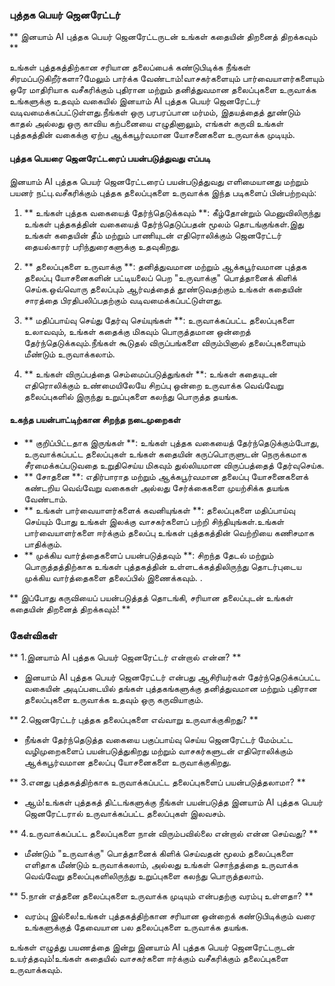 ### புத்தக பெயர் ஜெனரேட்டர்

** இனயாம் AI புத்தக பெயர் ஜெனரேட்டருடன் உங்கள் கதையின் திறனைத் திறக்கவும் **

உங்கள் புத்தகத்திற்கான சரியான தலைப்பைக் கண்டுபிடிக்க நீங்கள் சிரமப்படுகிறீர்களா?மேலும் பார்க்க வேண்டாம்!வாசகர்களையும் பார்வையாளர்களையும் ஒரே மாதிரியாக வசீகரிக்கும் புதிரான மற்றும் தனித்துவமான தலைப்புகளை உருவாக்க உங்களுக்கு உதவும் வகையில் இனயாம் AI புத்தக பெயர் ஜெனரேட்டர் வடிவமைக்கப்பட்டுள்ளது.நீங்கள் ஒரு பரபரப்பான மர்மம், இதயத்தைத் தூண்டும் காதல் அல்லது ஒரு காவிய கற்பனையை எழுதினாலும், எங்கள் கருவி உங்கள் புத்தகத்தின் வகைக்கு ஏற்ப ஆக்கபூர்வமான யோசனைகளை உருவாக்க முடியும்.

#### புத்தக பெயரை ஜெனரேட்டரைப் பயன்படுத்துவது எப்படி

இனயாம் AI புத்தக பெயர் ஜெனரேட்டரைப் பயன்படுத்துவது எளிமையானது மற்றும் பயனர் நட்பு.வசீகரிக்கும் புத்தக தலைப்புகளை உருவாக்க இந்த படிகளைப் பின்பற்றவும்:

1. ** உங்கள் புத்தக வகையைத் தேர்ந்தெடுக்கவும் **: கீழ்தோன்றும் மெனுவிலிருந்து உங்கள் புத்தகத்தின் வகையைத் தேர்ந்தெடுப்பதன் மூலம் தொடங்குங்கள்.இது உங்கள் கதையின் தீம் மற்றும் பாணியுடன் எதிரொலிக்கும் ஜெனரேட்டர் தையல்காரர் பரிந்துரைகளுக்கு உதவுகிறது.

2. ** தலைப்புகளை உருவாக்கு **: தனித்துவமான மற்றும் ஆக்கபூர்வமான புத்தக தலைப்பு யோசனைகளின் பட்டியலைப் பெற "உருவாக்கு" பொத்தானைக் கிளிக் செய்க.ஒவ்வொரு தலைப்பும் ஆர்வத்தைத் தூண்டுவதற்கும் உங்கள் கதையின் சாரத்தை பிரதிபலிப்பதற்கும் வடிவமைக்கப்பட்டுள்ளது.

3. ** மதிப்பாய்வு செய்து தேர்வு செய்யுங்கள் **: உருவாக்கப்பட்ட தலைப்புகளை உலாவவும், உங்கள் கதைக்கு மிகவும் பொருத்தமான ஒன்றைத் தேர்ந்தெடுக்கவும்.நீங்கள் கூடுதல் விருப்பங்களை விரும்பினால் தலைப்புகளையும் மீண்டும் உருவாக்கலாம்.

4. ** உங்கள் விருப்பத்தை செம்மைப்படுத்துங்கள் **: உங்கள் கதையுடன் எதிரொலிக்கும் உண்மையிலேயே சிறப்பு ஒன்றை உருவாக்க வெவ்வேறு தலைப்புகளில் இருந்து உறுப்புகளை கலந்து பொருத்த தயங்க.

#### உகந்த பயன்பாட்டிற்கான சிறந்த நடைமுறைகள்

- ** குறிப்பிட்டதாக இருங்கள் **: உங்கள் புத்தக வகையைத் தேர்ந்தெடுக்கும்போது, ​​உருவாக்கப்பட்ட தலைப்புகள் உங்கள் கதையின் கருப்பொருளுடன் நெருக்கமாக சீரமைக்கப்படுவதை உறுதிசெய்ய மிகவும் துல்லியமான விருப்பத்தைத் தேர்வுசெய்க.
- ** சோதனை **: எதிர்பாராத மற்றும் ஆக்கபூர்வமான தலைப்பு யோசனைகளைக் கண்டறிய வெவ்வேறு வகைகள் அல்லது சேர்க்கைகளை முயற்சிக்க தயங்க வேண்டாம்.
- ** உங்கள் பார்வையாளர்களைக் கவனியுங்கள் **: தலைப்புகளை மதிப்பாய்வு செய்யும் போது உங்கள் இலக்கு வாசகர்களைப் பற்றி சிந்தியுங்கள்.உங்கள் பார்வையாளர்களை ஈர்க்கும் தலைப்பு உங்கள் புத்தகத்தின் வெற்றியை கணிசமாக பாதிக்கும்.
- ** முக்கிய வார்த்தைகளைப் பயன்படுத்தவும் **: சிறந்த தேடல் மற்றும் பொருத்தத்திற்காக உங்கள் புத்தகத்தின் உள்ளடக்கத்திலிருந்து தொடர்புடைய முக்கிய வார்த்தைகளை தலைப்பில் இணைக்கவும்.
.

** இப்போது கருவியைப் பயன்படுத்தத் தொடங்கி, சரியான தலைப்புடன் உங்கள் கதையின் திறனைத் திறக்கவும்! **

### கேள்விகள்

** 1.இனயாம் AI புத்தக பெயர் ஜெனரேட்டர் என்றால் என்ன? **
- இனயாம் AI புத்தக பெயர் ஜெனரேட்டர் என்பது ஆசிரியர்கள் தேர்ந்தெடுக்கப்பட்ட வகையின் அடிப்படையில் தங்கள் புத்தகங்களுக்கு தனித்துவமான மற்றும் புதிரான தலைப்புகளை உருவாக்க உதவும் ஒரு கருவியாகும்.

** 2.ஜெனரேட்டர் புத்தக தலைப்புகளை எவ்வாறு உருவாக்குகிறது? **
- நீங்கள் தேர்ந்தெடுத்த வகையை பகுப்பாய்வு செய்ய ஜெனரேட்டர் மேம்பட்ட வழிமுறைகளைப் பயன்படுத்துகிறது மற்றும் வாசகர்களுடன் எதிரொலிக்கும் ஆக்கபூர்வமான தலைப்பு யோசனைகளை உருவாக்குகிறது.

** 3.எனது புத்தகத்திற்காக உருவாக்கப்பட்ட தலைப்புகளைப் பயன்படுத்தலாமா? **
- ஆம்!உங்கள் புத்தகத் திட்டங்களுக்கு நீங்கள் பயன்படுத்த இனயாம் AI புத்தக பெயர் ஜெனரேட்டரால் உருவாக்கப்பட்ட தலைப்புகள் இலவசம்.

** 4.உருவாக்கப்பட்ட தலைப்புகளை நான் விரும்பவில்லை என்றால் என்ன செய்வது? **
- மீண்டும் "உருவாக்கு" பொத்தானைக் கிளிக் செய்வதன் மூலம் தலைப்புகளை எளிதாக மீண்டும் உருவாக்கலாம், அல்லது உங்கள் சொந்தத்தை உருவாக்க வெவ்வேறு தலைப்புகளிலிருந்து உறுப்புகளை கலந்து பொருத்தலாம்.

** 5.நான் எத்தனை தலைப்புகளை உருவாக்க முடியும் என்பதற்கு வரம்பு உள்ளதா? **
- வரம்பு இல்லை!உங்கள் புத்தகத்திற்கான சரியான ஒன்றைக் கண்டுபிடிக்கும் வரை உங்களுக்குத் தேவையான பல தலைப்புகளை உருவாக்க தயங்க.

உங்கள் எழுத்து பயணத்தை இன்று இனயாம் AI புத்தக பெயர் ஜெனரேட்டருடன் உயர்த்தவும்!உங்கள் கதையில் வாசகர்களை ஈர்க்கும் வசீகரிக்கும் தலைப்புகளை உருவாக்கவும்.